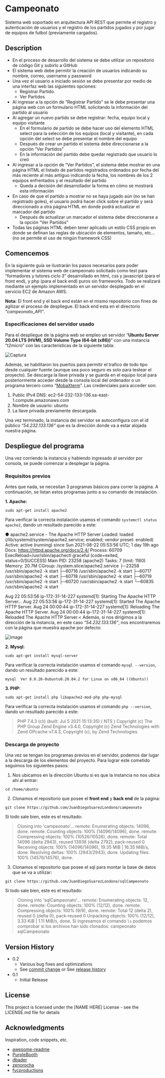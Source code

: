 # Campeonato

Sistema web soportado en arquitectura API REST que permite el registro y autenticación de usuarios y el registro de los partidos jugados y por jugar de equipos de futbol (previamente cargados).

## Description

- En el proceso de desarrollo del sistema se debe utilizar un repositorio de código Git y subirlo a GitHub
- El sistema web debe permitir la creación de usuarios indicando su nombre, correo, username y password
- Una vez el usuario a iniciado sesión se debe presentar por medio de una interfaz web las siguientes opciones:
  - Registrar Partido.
  - Ver Partidos
- Al ingresar a la opción de “Registrar Partido” se le debe presentar una página web con un formulario HTML solicitando la información del partido al usuario
- Al agregar un nuevo partido se debe registrar: fecha, equipo local y equipo visitante
  - En el formulario de partido se debe hacer uso del elemento HTML select para la selección de los equipos (local y visitante), en cada opción del select se debe presentar el nombre del equipo
  - Después de crear un partido el sistema debe direccionarse a la opción “Ver Partidos”
  - En la información del partido debe quedar registrado que usuario lo creó
- Al ingresar a la opción de “Ver Partidos”, el sistema debe mostrar en una página HTML el listado de partidos registrados ordenados por fecha del más reciente al más antiguo indicando la fecha, los nombres de los 2 equipos enfrentados y el resultado del partido
  - Queda a decisión del desarrollador la forma en cómo se mostrará esta información
- En caso de que el partido a mostrar no se haya jugado aún (no se han registrado goles), el usuario podrá hacer click sobre el partido y será direccionado a otra página HTML en donde podrá actualizar el marcador del partido
  - Después de actualizar un marcador el sistema debe direccionarse a la opción “Ver Partidos”
- Todas las páginas HTML deben tener aplicado un estilo CSS propio en donde se definan las reglas de ubicación de elementos, tamaño, etc… (no se permite el uso de ningún framework CSS)

## Comencemos

En la siguiente guía se ilustrarán los pasos necesarios para poder implementar el sistema web de campeonato solicitado como test para “formadores y tutores ciclo 3” desarrollado en html, css y javascript (para el front end), y php (para el back end) puros sin frameworks. Todo se realizará mediante un ejemplo implementado en un servidor desplegado en el servicio EC2 de Amazon AWS.

**Nota:** El front end y el back end están en el mismo repositorio con fines de agilizar el proceso de despliegue. El back end esta en el directorio *“campeonato_API”*.

### Especificaciones del servidor usado

Para el despliegue de la página web se empleo un servidor “**Ubuntu Server 20.04 LTS (HVM), SSD Volume Type (64-bit (x86))**” con una instancia “t2micro” con las características de la siguiente tabla:

![Captura](https://user-images.githubusercontent.com/89165682/130540742-96215d4d-6555-49ee-8d61-362826080b81.PNG)

Además, se habilitaron los puertos para permitir el trafico de todo tipo desde cualquier fuente (aunque sea poco seguro es solo para testear el proyecto).
Se descarga la llave privada y se guarda en el equipo local para posteriormente acceder desde la consola local del ordenador o un programa tercero como “[MobaXterm](https://mobaxterm.mobatek.net/download-home-edition.html)”. Las credenciales para acceder son:

1. Public IPv4 DNS: ec2-54-232-133-136.sa-east-1.compute.amazonaws.com
2. Nombre de usuario: ubuntu
3. La llave privada previamente descargada.

Una vez terminado, la instancia del servidor se autoconfigura con el id público *“54.232.133.136”* que es la dirección donde va a estar alojada nuestra página.

## Despliegue del programa

Una vez corriendo la instancia y habiendo ingresado al servidor por consola, se puede comenzar a desplegar la página.

### Requisitos previos

Antes que nada, se necesitan 3 programas básicos para correr la página. A continuación, se listan estos programas junto a su comando de instalación.

**1. Apache:**
```
sudo apt-get install apache2
```
Para verificar la correcta instalación usamos el comando `systemctl status apache2`, dando un resultado parecido a este:
>
● apache2.service - The Apache HTTP Server
     Loaded: loaded (/lib/systemd/system/apache2.service; enabled; vendor preset: enabled)
     Active: active (running) since Sun 2021-08-22 05:53:56 UTC; 1 day 19h ago
       Docs: https://httpd.apache.org/docs/2.4/
    Process: 60709 ExecReload=/usr/sbin/apachectl graceful (code=exited, status=0/SUCCESS)
   Main PID: 23258 (apache2)
      Tasks: 7 (limit: 1160)
     Memory: 20.7M
     CGroup: /system.slice/apache2.service
             ├─23258 /usr/sbin/apache2 -k start
             ├─60716 /usr/sbin/apache2 -k start
             ├─60717 /usr/sbin/apache2 -k start
             ├─60718 /usr/sbin/apache2 -k start
             ├─60719 /usr/sbin/apache2 -k start
             ├─60720 /usr/sbin/apache2 -k start
             └─60835 /usr/sbin/apache2 -k start

Aug 22 05:53:56 ip-172-31-14-227 systemd[1]: Starting The Apache HTTP Server...
Aug 22 05:53:56 ip-172-31-14-227 systemd[1]: Started The Apache HTTP Server.
Aug 24 00:00:44 ip-172-31-14-227 systemd[1]: Reloading The Apache HTTP Server.
Aug 24 00:00:44 ip-172-31-14-227 systemd[1]: Reloaded The Apache HTTP Server.<
Además, si nos dirigimos a la dirección de la instancia, en este caso *“54.232.133.136”*, nos encontraremos con la página que muestra apache por defecto:

![image](https://user-images.githubusercontent.com/89165682/130542478-7a509856-95d4-46bb-9005-4f0333fa1efc.png)

**2. Mysql:**
```
sudo apt-get install mysql-server
```
Para verificar la correcta instalación usamos el comando `mysql --version`, dando un resultado parecido a este:
```
mysql  Ver 8.0.26-0ubuntu0.20.04.2 for Linux on x86_64 ((Ubuntu))
```
**3. PHP:**
```
sudo apt-get install php libapache2-mod-php php-mysql
```
Para verificar la correcta instalación usamos el comando `php --version`, dando un resultado parecido a este:
> PHP 7.4.3 (cli) (built: Jul  5 2021 15:13:35) ( NTS )
> Copyright (c) The PHP Group
> Zend Engine v3.4.0, Copyright (c) Zend Technologies
>     with Zend OPcache v7.4.3, Copyright (c), by Zend Technologies
### Descarga de proyecto

Una vez se tengan los programas previos en el servidor, podemos dar lugar a la descarga de los elementos del proyecto. Para lograr este cometido seguimos los siguientes pasos:

1. Nos ubicamos en la dirección Ubuntu si es que la instancia no nos ubica ahí al entrar:
```
cd /home/ubuntu
```
2. Clonamos el repositorio que posee el **front end** y **back end** de la página:
```
git clone https://github.com/JuanDiegoSuarezLondono/campeonato
```
Si todo sale bien, este es el resultado:
> Cloning into 'campeonato'...
> remote: Enumerating objects: 14096, done.
> remote: Counting objects: 100% (14096/14096), done.
> remote: Compressing objects: 100% (10526/10526), done.
> remote: Total 14096 (delta 2943), reused 13936 (delta 2792), pack-reused 0
> Receiving objects: 100% (14096/14096), 19.35 MiB | 16.35 MiB/s, done.
> Resolving deltas: 100% (2943/2943), done.
> Updating files: 100% (14576/14576), done.
3. Clonamos el repositorio que posee el sql para montar la base de datos que se va a utilizar:
```
git clone https://github.com/JuanDiegoSuarezLondono/sqlCampeonato
```
Si todo sale bien, este es el resultado:
> Cloning into 'sqlCampeonato'...
> remote: Enumerating objects: 12, done.
> remote: Counting objects: 100% (12/12), done.
> remote: Compressing objects: 100% (9/9), done.
>remote: Total 12 (delta 2), reused 0 (delta 0), pack-reused 0
> Unpacking objects: 100% (12/12), 3.33 KiB | 1.11 MiB/s, done.
Si ingresamos el comando `ls` podemos comprobar si los archivos han sido clonados:
> campeonato  sqlCampeonato
## Version History

* 0.2
    * Various bug fixes and optimizations
    * See [commit change]() or See [release history]()
* 0.1
    * Initial Release

## License

This project is licensed under the [NAME HERE] License - see the LICENSE.md file for details

## Acknowledgments

Inspiration, code snippets, etc.
* [awesome-readme](https://github.com/matiassingers/awesome-readme)
* [PurpleBooth](https://gist.github.com/PurpleBooth/109311bb0361f32d87a2)
* [dbader](https://github.com/dbader/readme-template)
* [zenorocha](https://gist.github.com/zenorocha/4526327)
* [fvcproductions](https://gist.github.com/fvcproductions/1bfc2d4aecb01a834b46)
